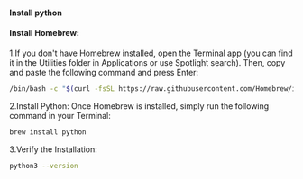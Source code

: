 #### Install python
#### Install Homebrew: 
1.If you don't have Homebrew installed, open the Terminal app 
(you can find it in the Utilities folder in Applications or use Spotlight search). 
Then, copy and paste the following command and press Enter:

``` bash
/bin/bash -c "$(curl -fsSL https://raw.githubusercontent.com/Homebrew/install/HEAD/install.sh)"
```
2.Install Python: Once Homebrew is installed, simply run the following command in your Terminal:
``` bash
brew install python
```
3.Verify the Installation:
``` bash
python3 --version
```


